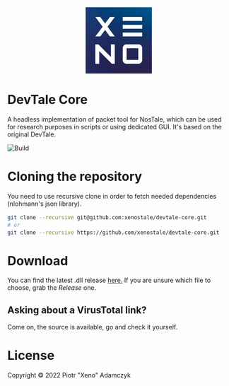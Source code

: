 <div align="center">
  <img src="/.github/xeno-bogo-nosafezone-4x.png?raw=true" alt="DevTale Core logo" title="DevTale Core" height="150" />
</div>

# DevTale Core

A headless implementation of packet tool for NosTale, which can be used for research purposes in scripts or using dedicated GUI. It's based on the original DevTale.

![Build](https://github.com/xenostale/devtale-core/workflows/Build/badge.svg)

# Cloning the repository

You need to use recursive clone in order to fetch needed dependencies (nlohmann's json library).

```bash
git clone --recursive git@github.com:xenostale/devtale-core.git
# or
git clone --recursive https://github.com/xenostale/devtale-core.git
```

# Download

You can find the latest .dll release [here.](https://github.com/xenostale/devtale-core/releases/latest) If you are unsure which file to choose, grab the _Release_ one.

## Asking about a VirusTotal link?

Come on, the source is available, go and check it yourself.

# License

Copyright &copy; 2022 Piotr "Xeno" Adamczyk
